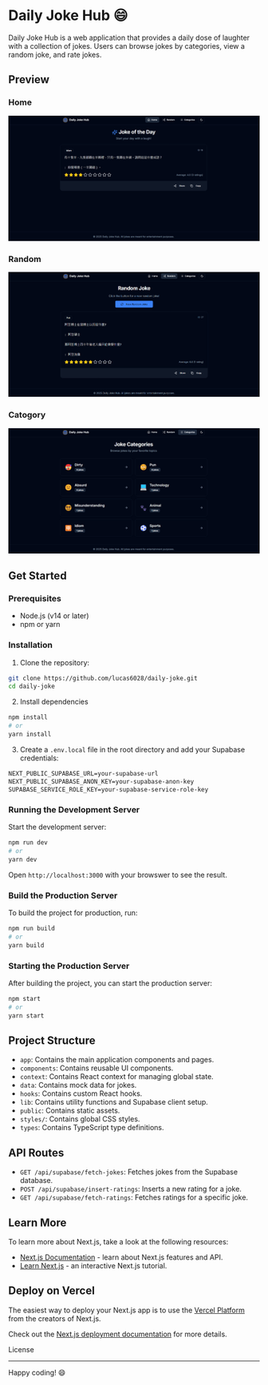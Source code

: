 # Daily Joke Hub 😄

Daily Joke Hub is a web application that provides a daily dose of laughter with a collection of jokes. Users can browse jokes by categories, view a random joke, and rate jokes.

## Preview

### Home

![alt text](https://github.com/lucas6028/daily-joke/blob/main/assets/preview/home.png)

### Random

![alt text](https://github.com/lucas6028/daily-joke/blob/main/assets/preview/random.png)

### Catogory

![alt text](https://github.com/lucas6028/daily-joke/blob/main/assets/preview/categories.png)

## Get Started

### Prerequisites

- Node.js (v14 or later)
- npm or yarn

### Installation

1. Clone the repository:

```sh
git clone https://github.com/lucas6028/daily-joke.git
cd daily-joke
```

2. Install dependencies

```sh
npm install
# or
yarn install
```

3. Create a `.env.local` file in the root directory and add your Supabase credentials:

```
NEXT_PUBLIC_SUPABASE_URL=your-supabase-url
NEXT_PUBLIC_SUPABASE_ANON_KEY=your-supabase-anon-key
SUPABASE_SERVICE_ROLE_KEY=your-supabase-service-role-key
```

### Running the Development Server

Start the development server:

```sh
npm run dev
# or
yarn dev
```

Open `http://localhost:3000` with your browswer to see the result.

### Build the Production Server

To build the project for production, run:

```sh
npm run build
# or
yarn build
```

### Starting the Production Server

After building the project, you can start the production server:

```sh
npm start
# or
yarn start
```

## Project Structure

- `app`: Contains the main application components and pages.
- `components`: Contains reusable UI components.
- `context`: Contains React context for managing global state.
- `data`: Contains mock data for jokes.
- `hooks`: Contains custom React hooks.
- `lib`: Contains utility functions and Supabase client setup.
- `public`: Contains static assets.
- `styles/`: Contains global CSS styles.
- `types`: Contains TypeScript type definitions.

## API Routes

- `GET /api/supabase/fetch-jokes`: Fetches jokes from the Supabase database.
- `POST /api/supabase/insert-ratings`: Inserts a new rating for a joke.
- `GET /api/supabase/fetch-ratings`: Fetches ratings for a specific joke.

## Learn More

To learn more about Next.js, take a look at the following resources:

- [Next.js Documentation](https://nextjs.org/docs) - learn about Next.js features and API.
- [Learn Next.js](https://nextjs.org/learn) - an interactive Next.js tutorial.

## Deploy on Vercel

The easiest way to deploy your Next.js app is to use the [Vercel Platform](https://vercel.com/new) from the creators of Next.js.

Check out the [Next.js deployment documentation](https://nextjs.org/docs/deployment) for more details.

License

---

Happy coding! 😄

